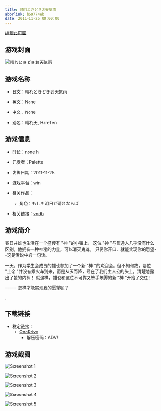 ```yaml
---
title: 晴れときどきお天気雨
abbrlink: b69774eb
date: 2011-11-25 00:00:00
---
```

[编辑此页面](https://github.com/ACG-3/ADV3-source/blob/main/source/_posts/games/%E5%A4%A9%E6%B0%97%E9%9B%A8.md)

## 游戏封面

![晴れときどきお天気雨](https://pan.timero.xyz/onedrive/img_lib_001/%E5%A4%A9%E6%B0%97%E9%9B%A8_cover.avif)


## 游戏名称

- 日文：晴れときどきお天気雨
- 英文：None
- 中文：None

- 别名：晴れ天, HareTen


## 游戏信息

- 时长：none h
- 开发者：Palette
- 发售日期：2011-11-25
- 游戏平台：win
- 相关作品：
   - 角色：もしも明日が晴れならば

- 相关链接：[vndb](https://vndb.org/v5193)


## 游戏简介

春日井雄也生活在一个盛传有 "神 "的小镇上。
这位 "神 "与普通人几乎没有什么区别，他拥有一种神秘的力量，可以消灭鬼魂。
只要你开口，就能实现你的愿望--这是传说中的一句话。

一天，作为学生会成员的雄也参加了一个新 "神 "的欢迎会。但不知何故，那位 "上帝 "并没有乘火车到来，而是从天而降，砸在了我们主人公的头上，清楚地露出了她的内裤！
就这样，雄也和这位不可靠又笨手笨脚的新 "神 "开始了交往！

------ 怎样才能实现我的愿望呢？

.


## 下载链接

- 稳定链接：
    - [OneDrive](https://pan.timero.xyz/onedrive/adv_lib_001/%E5%A4%A9%E6%B0%97%E9%9B%A8)
        - 解压密码：ADV!



## 游戏截图


![Screenshot 1](https://pan.timero.xyz/onedrive/img_lib_001/%E5%A4%A9%E6%B0%97%E9%9B%A8_Screenshot_1.avif)

![Screenshot 2](https://pan.timero.xyz/onedrive/img_lib_001/%E5%A4%A9%E6%B0%97%E9%9B%A8_Screenshot_2.avif)

![Screenshot 3](https://pan.timero.xyz/onedrive/img_lib_001/%E5%A4%A9%E6%B0%97%E9%9B%A8_Screenshot_3.avif)

![Screenshot 4](https://pan.timero.xyz/onedrive/img_lib_001/%E5%A4%A9%E6%B0%97%E9%9B%A8_Screenshot_4.avif)

![Screenshot 5](https://pan.timero.xyz/onedrive/img_lib_001/%E5%A4%A9%E6%B0%97%E9%9B%A8_Screenshot_5.avif)

